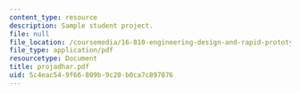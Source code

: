 ```yaml
---
content_type: resource
description: Sample student project.
file: null
file_location: /coursemedia/16-810-engineering-design-and-rapid-prototyping-january-iap-2007/5c4eac549f66809b9c20b0ca7c897876_projadhar.pdf
file_type: application/pdf
resourcetype: Document
title: projadhar.pdf
uid: 5c4eac54-9f66-809b-9c20-b0ca7c897876
---
```

